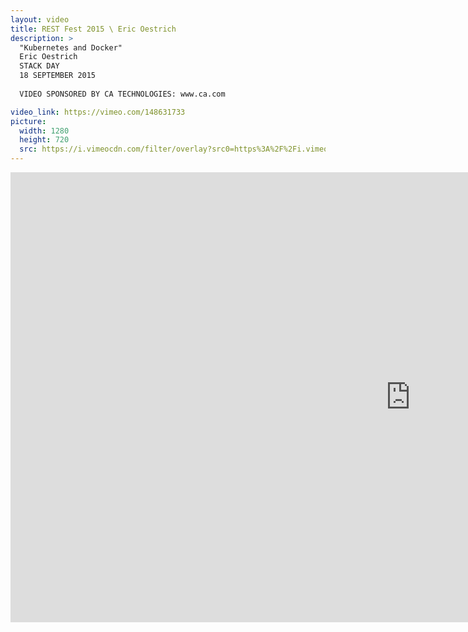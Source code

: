 ```yaml
---
layout: video
title: REST Fest 2015 \ Eric Oestrich
description: >
  "Kubernetes and Docker"
  Eric Oestrich
  STACK DAY
  18 SEPTEMBER 2015 
  
  VIDEO SPONSORED BY CA TECHNOLOGIES: www.ca.com

video_link: https://vimeo.com/148631733
picture:
  width: 1280
  height: 720
  src: https://i.vimeocdn.com/filter/overlay?src0=https%3A%2F%2Fi.vimeocdn.com%2Fvideo%2F547630519_1280x720.jpg&src1=http%3A%2F%2Ff.vimeocdn.com%2Fp%2Fimages%2Fcrawler_play.png
---
```

<iframe src="https://player.vimeo.com/video/148631733?title=0&byline=0&portrait=0&badge=0&autopause=0&player_id=0" width="1280" height="720" frameborder="0" title="REST Fest 2015 \ Eric Oestrich" webkitallowfullscreen mozallowfullscreen allowfullscreen></iframe>